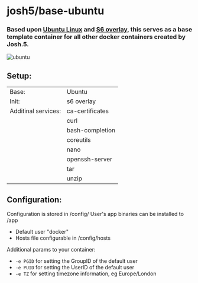 
# josh5/base-ubuntu

### Based upon [Ubuntu Linux](https://hub.docker.com/_/ubuntu/) and [S6 overlay](https://github.com/just-containers/s6-overlay), this serves as a base template container for all other docker containers created by Josh.5.

![ubuntu](https://logos-download.com/wp-content/uploads/2016/02/Ubuntu_logo.png)

## Setup:
|  |  |
| --- | --- |
| Base:  | Ubuntu  |
| Init:  | s6 overlay  |
| Additinal services:  | ca-certificates  |
|   | curl  |
|   | bash-completion  |
|   | coreutils  |
|   | nano  |
|   | openssh-server  |
|   | tar  |
|   | unzip  |

## Configuration:

Configuration is stored in /config/
User's app binaries can be installed to /app
* Default user "docker"
* Hosts file configurable in /config/hosts

Additional params to your container:
* `-e PGID` for setting the GroupID of the default user
* `-e PUID` for setting the UserID of the default user
* `-e TZ` for setting timezone information, eg Europe/London